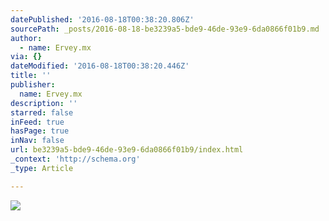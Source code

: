 ```yaml
---
datePublished: '2016-08-18T00:38:20.806Z'
sourcePath: _posts/2016-08-18-be3239a5-bde9-46de-93e9-6da0866f01b9.md
author:
  - name: Ervey.mx
via: {}
dateModified: '2016-08-18T00:38:20.446Z'
title: ''
publisher:
  name: Ervey.mx
description: ''
starred: false
inFeed: true
hasPage: true
inNav: false
url: be3239a5-bde9-46de-93e9-6da0866f01b9/index.html
_context: 'http://schema.org'
_type: Article

---
```

![](https://imgflo.herokuapp.com/graph/vahj1ThiexotieMo/9d820b74ba9d40109c1b27b54d5a05d5/croprotate.jpg?cropheight=2682&cropwidth=4882&degrees=0&input=https%3A%2F%2Fthe-grid-user-content.s3-us-west-2.amazonaws.com%2F94eddbc7-8017-4bb4-abf1-06ae9e11264c.jpg&x=79&y=79)